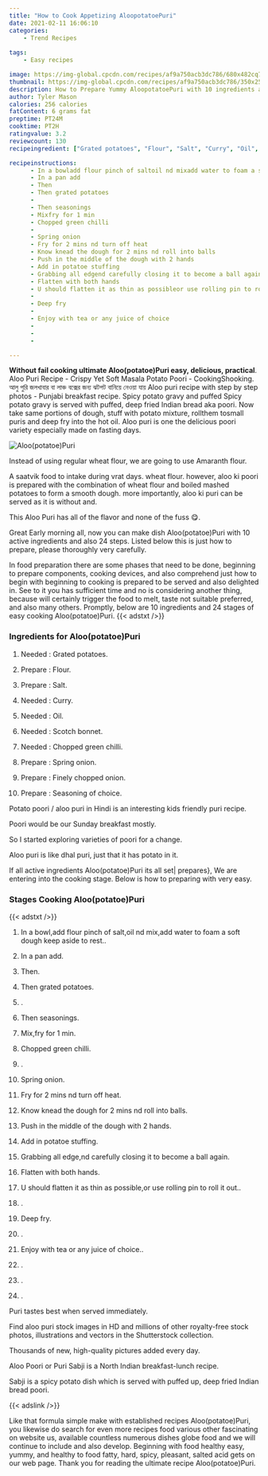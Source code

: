 ```yaml
---
title: "How to Cook Appetizing AloopotatoePuri"
date: 2021-02-11 16:06:10
categories:
    - Trend Recipes
    
tags:
    - Easy recipes

image: https://img-global.cpcdn.com/recipes/af9a750acb3dc786/680x482cq70/aloopotatoepuri-recipe-main-photo.jpg
thumbnail: https://img-global.cpcdn.com/recipes/af9a750acb3dc786/350x250cq70/aloopotatoepuri-recipe-main-photo.jpg
description: How to Prepare Yummy AloopotatoePuri with 10 ingredients and 24 stages of easy cooking.
author: Tyler Mason
calories: 256 calories
fatContent: 6 grams fat
preptime: PT24M
cooktime: PT2H
ratingvalue: 3.2
reviewcount: 130
recipeingredient: ["Grated potatoes", "Flour", "Salt", "Curry", "Oil", "Scotch bonnet", "Chopped green chilli", "Spring onion", "Finely chopped onion", "Seasoning of choice"]

recipeinstructions: 
      - In a bowladd flour pinch of saltoil nd mixadd water to foam a soft dough keep aside to rest 
      - In a pan add 
      - Then 
      - Then grated potatoes 
      -  
      - Then seasonings 
      - Mixfry for 1 min 
      - Chopped green chilli 
      -  
      - Spring onion 
      - Fry for 2 mins nd turn off heat 
      - Know knead the dough for 2 mins nd roll into balls 
      - Push in the middle of the dough with 2 hands 
      - Add in potatoe stuffing 
      - Grabbing all edgend carefully closing it to become a ball again 
      - Flatten with both hands 
      - U should flatten it as thin as possibleor use rolling pin to roll it out 
      -  
      - Deep fry 
      -  
      - Enjoy with tea or any juice of choice 
      -  
      -  
      - 

---
```




**Without fail cooking ultimate Aloo(potatoe)Puri easy, delicious, practical**. Aloo Puri Recipe - Crispy Yet Soft Masala Potato Poori - CookingShooking. আলু পুরি জলখাবার বা লাঞ্চ বক্সের জন্য ঝটপট বানিয়ে নেওয়া যায় Aloo puri recipe with step by step photos - Punjabi breakfast recipe. Spicy potato gravy and puffed Spicy potato gravy is served with puffed, deep fried Indian bread aka poori. Now take same portions of dough, stuff with potato mixture, rollthem tosmall puris and deep fry into the hot oil. Aloo puri is one the delicious poori variety especially made on fasting days.


![Aloo(potatoe)Puri](https://img-global.cpcdn.com/recipes/af9a750acb3dc786/680x482cq70/aloopotatoepuri-recipe-main-photo.jpg "Aloo(potatoe)Puri")



Instead of using regular wheat flour, we are going to use Amaranth flour.

A saatvik food to intake during vrat days. wheat flour. however, aloo ki poori is prepared with the combination of wheat flour and boiled mashed potatoes to form a smooth dough. more importantly, aloo ki puri can be served as it is without and.

This Aloo Puri has all of the flavor and none of the fuss 😋.


Great Early morning all, now you can make dish Aloo(potatoe)Puri with 10 active ingredients and also 24 steps. Listed below this is just how to prepare, please thoroughly very carefully.

In food preparation there are some phases that need to be done, beginning to prepare components, cooking devices, and also comprehend just how to begin with beginning to cooking is prepared to be served and also delighted in. See to it you has sufficient time and no is considering another thing, because will certainly trigger the food to melt, taste not suitable preferred, and also many others. Promptly, below are 10 ingredients and 24 stages of easy cooking Aloo(potatoe)Puri.
{{< adstxt />}}

### Ingredients for Aloo(potatoe)Puri


1. Needed  : Grated potatoes.

1. Prepare  : Flour.

1. Prepare  : Salt.

1. Needed  : Curry.

1. Needed  : Oil.

1. Needed  : Scotch bonnet.

1. Needed  : Chopped green chilli.

1. Prepare  : Spring onion.

1. Prepare  : Finely chopped onion.

1. Prepare  : Seasoning of choice.


Potato poori / aloo puri in Hindi is an interesting kids friendly puri recipe.

Poori would be our Sunday breakfast mostly.

So I started exploring varieties of poori for a change.

Aloo puri is like dhal puri, just that it has potato in it.


If all active ingredients Aloo(potatoe)Puri its all set| prepares}, We are entering into the cooking stage. Below is how to preparing with very easy.

### Stages Cooking Aloo(potatoe)Puri

{{< adstxt />}}


1. In a bowl,add flour pinch of salt,oil nd mix,add water to foam a soft dough keep aside to rest..



1. In a pan add.



1. Then.



1. Then grated potatoes.



1. .



1. Then seasonings.



1. Mix,fry for 1 min.



1. Chopped green chilli.



1. .



1. Spring onion.



1. Fry for 2 mins nd turn off heat.



1. Know knead the dough for 2 mins nd roll into balls.



1. Push in the middle of the dough with 2 hands.



1. Add in potatoe stuffing.



1. Grabbing all edge,nd carefully closing it to become a ball again.



1. Flatten with both hands.



1. U should flatten it as thin as possible,or use rolling pin to roll it out..



1. .



1. Deep fry.



1. .



1. Enjoy with tea or any juice of choice..



1. .



1. .



1. .




Puri tastes best when served immediately.

Find aloo puri stock images in HD and millions of other royalty-free stock photos, illustrations and vectors in the Shutterstock collection.

Thousands of new, high-quality pictures added every day.

Aloo Poori or Puri Sabji is a North Indian breakfast-lunch recipe.

Sabji is a spicy potato dish which is served with puffed up, deep fried Indian bread poori.


{{< adslink />}}

Like that formula simple make with established recipes Aloo(potatoe)Puri, you likewise do search for even more recipes food various other fascinating on website us, available countless numerous dishes globe food and we will continue to include and also develop. Beginning with food healthy easy, yummy, and healthy to food fatty, hard, spicy, pleasant, salted acid gets on our web page. Thank you for reading the ultimate recipe Aloo(potatoe)Puri.
